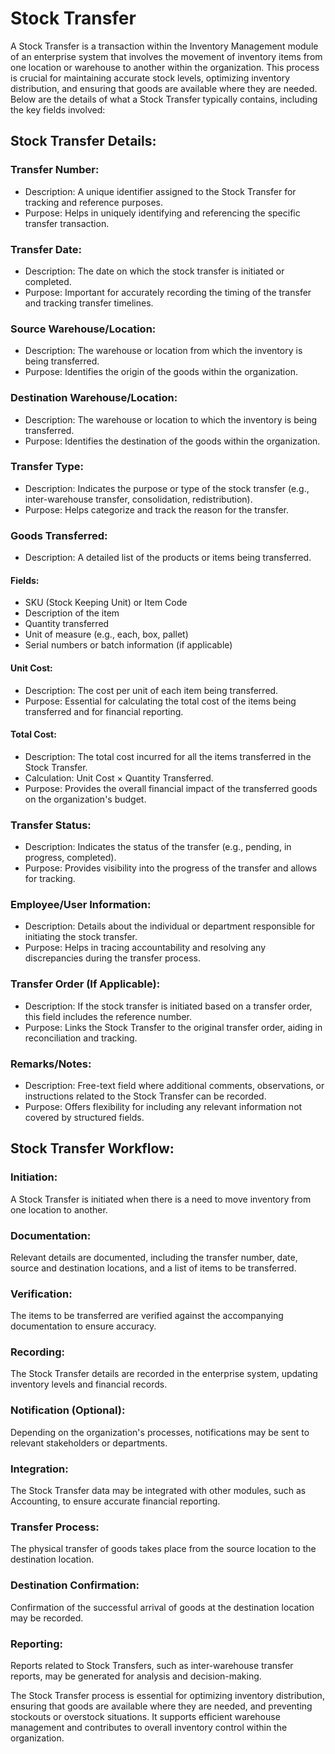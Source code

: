 # Stock Transfer

A Stock Transfer is a transaction within the Inventory Management module of an enterprise system that involves the movement of inventory items from one location or warehouse to another within the organization. This process is crucial for maintaining accurate stock levels, optimizing inventory distribution, and ensuring that goods are available where they are needed. Below are the details of what a Stock Transfer typically contains, including the key fields involved:

## Stock Transfer Details:

### Transfer Number:

* Description: A unique identifier assigned to the Stock Transfer for tracking and reference purposes.
* Purpose: Helps in uniquely identifying and referencing the specific transfer transaction.

### Transfer Date:

* Description: The date on which the stock transfer is initiated or completed.
* Purpose: Important for accurately recording the timing of the transfer and tracking transfer timelines.

### Source Warehouse/Location:

* Description: The warehouse or location from which the inventory is being transferred.
* Purpose: Identifies the origin of the goods within the organization.

### Destination Warehouse/Location:

* Description: The warehouse or location to which the inventory is being transferred.
* Purpose: Identifies the destination of the goods within the organization.

### Transfer Type:

* Description: Indicates the purpose or type of the stock transfer (e.g., inter-warehouse transfer, consolidation, redistribution).
* Purpose: Helps categorize and track the reason for the transfer.

### Goods Transferred:

* Description: A detailed list of the products or items being transferred.

#### Fields:

* SKU (Stock Keeping Unit) or Item Code
* Description of the item
* Quantity transferred
* Unit of measure (e.g., each, box, pallet)
* Serial numbers or batch information (if applicable)

#### Unit Cost:

* Description: The cost per unit of each item being transferred.
* Purpose: Essential for calculating the total cost of the items being transferred and for financial reporting.

#### Total Cost:

* Description: The total cost incurred for all the items transferred in the Stock Transfer.
* Calculation: Unit Cost × Quantity Transferred.
* Purpose: Provides the overall financial impact of the transferred goods on the organization's budget.

### Transfer Status:

* Description: Indicates the status of the transfer (e.g., pending, in progress, completed).
* Purpose: Provides visibility into the progress of the transfer and allows for tracking.

### Employee/User Information:

* Description: Details about the individual or department responsible for initiating the stock transfer.
* Purpose: Helps in tracing accountability and resolving any discrepancies during the transfer process.

### Transfer Order (If Applicable):

* Description: If the stock transfer is initiated based on a transfer order, this field includes the reference number.
* Purpose: Links the Stock Transfer to the original transfer order, aiding in reconciliation and tracking.

### Remarks/Notes:

* Description: Free-text field where additional comments, observations, or instructions related to the Stock Transfer can be recorded.
* Purpose: Offers flexibility for including any relevant information not covered by structured fields.

## Stock Transfer Workflow:

### Initiation:

A Stock Transfer is initiated when there is a need to move inventory from one location to another.

### Documentation:

Relevant details are documented, including the transfer number, date, source and destination locations, and a list of items to be transferred.

### Verification:

The items to be transferred are verified against the accompanying documentation to ensure accuracy.

### Recording:

The Stock Transfer details are recorded in the enterprise system, updating inventory levels and financial records.

### Notification (Optional):

Depending on the organization's processes, notifications may be sent to relevant stakeholders or departments.

### Integration:

The Stock Transfer data may be integrated with other modules, such as Accounting, to ensure accurate financial reporting.

### Transfer Process:

The physical transfer of goods takes place from the source location to the destination location.

### Destination Confirmation:

Confirmation of the successful arrival of goods at the destination location may be recorded.

### Reporting:

Reports related to Stock Transfers, such as inter-warehouse transfer reports, may be generated for analysis and decision-making.

The Stock Transfer process is essential for optimizing inventory distribution, ensuring that goods are available where they are needed, and preventing stockouts or overstock situations. It supports efficient warehouse management and contributes to overall inventory control within the organization.
